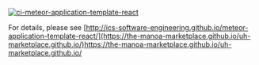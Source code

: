 [![ci-meteor-application-template-react](https://github.com/ics-software-engineering/meteor-application-template-react/actions/workflows/ci.yml/badge.svg)](https://github.com/ics-software-engineering/meteor-application-template-react/actions/workflows/ci.yml)

For details, please see [http://ics-software-engineering.github.io/meteor-application-template-react/](https://the-manoa-marketplace.github.io/uh-marketplace.github.io/)https://the-manoa-marketplace.github.io/uh-marketplace.github.io/
